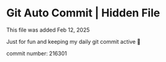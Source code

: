 # Git Auto Commit | Hidden File

This file was added Feb 12, 2025

Just for fun and keeping my daily git commit active 🤪

commit number: 216301
